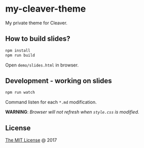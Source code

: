 # my-cleaver-theme

My private theme for Cleaver.

## How to build slides?

```bash
npm install
npm run build
```

Open `demo/slides.html` in browser.

## Development - working on slides

```bash
npm run watch
```

Command listen for each `*.md` modification.

**WARNING**: _Browser will not refresh when `style.css` is modified._

## License

[The MIT License](http://piecioshka.mit-license.org) @ 2017
